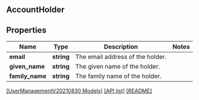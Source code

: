 ## AccountHolder

## Properties

Name | Type | Description | Notes
------------ | ------------- | ------------- | -------------
**email** | **string** | The email address of the holder. |
**given_name** | **string** | The given name of the holder. |
**family_name** | **string** | The family name of the holder. |

[[UserManagementV20210830 Models]](../) [[API list]](../../Api) [[README]](../../../README.md)
